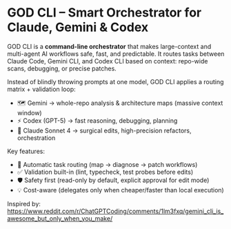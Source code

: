 # GOD CLI – Smart Orchestrator for Claude, Gemini & Codex

GOD CLI is a **command-line orchestrator** that makes large-context and multi-agent AI workflows safe, fast, and predictable.
It routes tasks between Claude Code, Gemini CLI, and Codex CLI based on context: repo-wide scans, debugging, or precise patches.

Instead of blindly throwing prompts at one model, GOD CLI applies a routing matrix + validation loop:
- 🗺️ Gemini → whole-repo analysis & architecture maps (massive context window)
- ⚡ Codex (GPT-5) → fast reasoning, debugging, planning
- 🔬 Claude Sonnet 4 → surgical edits, high-precision refactors, orchestration

Key features:
- 🔄 Automatic task routing (map → diagnose → patch workflows)
- ✅ Validation built-in (lint, typecheck, test probes before edits)
- 🛡️ Safety first (read-only by default, explicit approval for edit mode)
- 💡 Cost-aware (delegates only when cheaper/faster than local execution)

Inspired by:
https://www.reddit.com/r/ChatGPTCoding/comments/1lm3fxq/gemini_cli_is_awesome_but_only_when_you_make/
